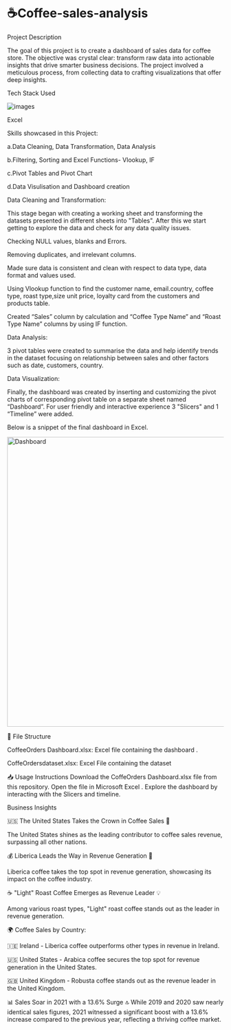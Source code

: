 # ☕Coffee-sales-analysis


Project Description

The goal of this project is to create a dashboard of sales data for coffee store. The objective was crystal clear: transform raw data into actionable insights that drive smarter business decisions. The project involved a meticulous process, from collecting data to crafting visualizations that offer deep insights.


Tech Stack Used

![images](https://github.com/user-attachments/assets/b7b075d0-f24b-40ca-8083-abfd345b408a)


Excel



Skills showcased in this Project:

a.Data Cleaning, Data Transformation, Data Analysis

b.Filtering, Sorting and Excel Functions- Vlookup, IF

c.Pivot Tables and Pivot Chart

d.Data Visulisation and Dashboard creation


Data Cleaning and Transformation:

This stage began with creating a working sheet and transforming the datasets presented in different sheets into "Tables". After this we start getting to explore the data and check for any data quality issues.

Checking NULL values, blanks and Errors.

Removing duplicates, and irrelevant columns.

Made sure data is consistent and clean with respect to data type, data format and values used.

Using Vlookup function to find the customer name, email.country, coffee type, roast type,size unit price, loyalty card from the customers and products table.

Created “Sales” column by calculation and “Coffee Type Name” and “Roast Type Name” columns by using IF function.


Data Analysis:

3 pivot tables were created to summarise the data and help identify trends in the dataset focusing on relationship between sales and other factors such as date, customers, country.

Data Visualization:

Finally, the dashboard was created by inserting and customizing the pivot charts of corresponding pivot table on a separate sheet named “Dashboard”. For user friendly and interactive experience 3 "Slicers" and 1 “Timeline” were added.

Below is a snippet of the final dashboard in Excel.


<img width="673" alt="Dashboard" src="https://github.com/user-attachments/assets/1b7cec00-6fb4-4810-9e62-f3724703b0f8" />



📂 File Structure 

CoffeeOrders Dashboard.xlsx: Excel file containing the dashboard . 

CoffeOrdersdataset.xlsx: Excel File containing the dataset 


📥 Usage Instructions Download the CoffeOrders Dashboard.xlsx file from this repository. Open the file in Microsoft Excel . Explore the dashboard by interacting with the Slicers  and timeline.


Business Insights

🇺🇸 The United States Takes the Crown in Coffee Sales 🌟

The United States shines as the leading contributor to coffee sales revenue, surpassing all other nations.

💰 Liberica Leads the Way in Revenue Generation 💼

Liberica coffee takes the top spot in revenue generation, showcasing its impact on the coffee industry.

☕ "Light" Roast Coffee Emerges as Revenue Leader 💡

Among various roast types, "Light" roast coffee stands out as the leader in revenue generation.

🌍 Coffee Sales by Country:

🇮🇪 Ireland - Liberica coffee outperforms other types in revenue in Ireland.

🇺🇸 United States - Arabica coffee secures the top spot for revenue generation in the United States.

🇬🇧 United Kingdom - Robusta coffee stands out as the revenue leader in the United Kingdom.

📊 Sales Soar in 2021 with a 13.6% Surge 🔝 While 2019 and 2020 saw nearly identical sales figures, 2021 witnessed a significant boost with a 13.6% increase compared to the previous year, reflecting a thriving coffee market.
